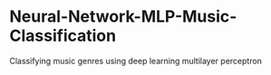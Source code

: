 # Neural-Network-MLP-Music-Classification
Classifying music genres using deep learning multilayer perceptron
